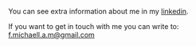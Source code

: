 [gmail]: mailto:f.michaell.a.m@gmail.com
[linkedin]: https://www.linkedin.com/in/michaell-alavedra/

You can see extra information about me in my [linkedin](linkedin).

If you want to get in touch with me you can write to: [f.michaell.a.m@gmail.com](gmail)
